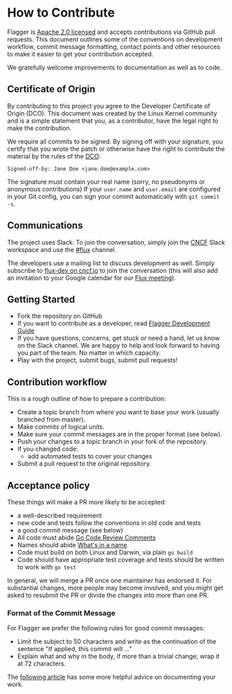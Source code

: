 # How to Contribute

Flagger is [Apache 2.0 licensed](LICENSE) and accepts contributions via GitHub
pull requests. This document outlines some of the conventions on development
workflow, commit message formatting, contact points and other resources to make
it easier to get your contribution accepted.

We gratefully welcome improvements to documentation as well as to code.

## Certificate of Origin

By contributing to this project you agree to the Developer Certificate of
Origin (DCO). This document was created by the Linux Kernel community and is a
simple statement that you, as a contributor, have the legal right to make the
contribution.

We require all commits to be signed. By signing off with your signature, you
certify that you wrote the patch or otherwise have the right to contribute the
material by the rules of the [DCO](DCO):

`Signed-off-by: Jane Doe <jane.doe@example.com>`

The signature must contain your real name
(sorry, no pseudonyms or anonymous contributions)
If your `user.name` and `user.email` are configured in your Git config,
you can sign your commit automatically with `git commit -s`.

## Communications

The project uses Slack: To join the conversation, simply join the
[CNCF](https://slack.cncf.io/) Slack workspace and use the
[#flux](https://cloud-native.slack.com/messages/flux/) channel.

The developers use a mailing list to discuss development as well.
Simply subscribe to [flux-dev on cncf.io](https://lists.cncf.io/g/cncf-flux-dev)
to join the conversation (this will also add an invitation to your
Google calendar for our [Flux
meeting](https://docs.google.com/document/d/1l_M0om0qUEN_NNiGgpqJ2tvsF2iioHkaARDeh6b70B0/edit#)).

## Getting Started

- Fork the repository on GitHub
- If you want to contribute as a developer, read [Flagger Development Guide](https://docs.flagger.app/dev/dev-guide)
- If you have questions, concerns, get stuck or need a hand, let us know
  on the Slack channel. We are happy to help and look forward to having
  you part of the team. No matter in which capacity.
- Play with the project, submit bugs, submit pull requests!

## Contribution workflow

This is a rough outline of how to prepare a contribution:

- Create a topic branch from where you want to base your work (usually branched from master).
- Make commits of logical units.
- Make sure your commit messages are in the proper format (see below).
- Push your changes to a topic branch in your fork of the repository.
- If you changed code:
  - add automated tests to cover your changes
- Submit a pull request to the original repository.

## Acceptance policy

These things will make a PR more likely to be accepted:

- a well-described requirement
- new code and tests follow the conventions in old code and tests
- a good commit message (see below)
- All code must abide [Go Code Review Comments](https://github.com/golang/go/wiki/CodeReviewComments)
- Names should abide [What's in a name](https://talks.golang.org/2014/names.slide#1)
- Code must build on both Linux and Darwin, via plain `go build`
- Code should have appropriate test coverage and tests should be written
  to work with `go test`

In general, we will merge a PR once one maintainer has endorsed it.
For substantial changes, more people may become involved, and you might
get asked to resubmit the PR or divide the changes into more than one PR.

### Format of the Commit Message

For Flagger we prefer the following rules for good commit messages:

- Limit the subject to 50 characters and write as the continuation
  of the sentence "If applied, this commit will ..."
- Explain what and why in the body, if more than a trivial change;
  wrap it at 72 characters.

The [following article](https://chris.beams.io/posts/git-commit/#seven-rules)
has some more helpful advice on documenting your work.

